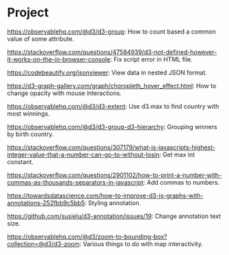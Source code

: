# Project

https://observablehq.com/@d3/d3-group: How to count based a common value of some attribute.

https://stackoverflow.com/questions/47584939/d3-not-defined-however-it-works-on-the-in-browser-console:
Fix script error in HTML file.

https://codebeautify.org/jsonviewer: View data in nested JSON format.

https://d3-graph-gallery.com/graph/choropleth_hover_effect.html: How to change opacity with mouse interactions.

https://observablehq.com/@d3/d3-extent: Use d3.max to find country with most winnings.

https://observablehq.com/@d3/d3-group-d3-hierarchy: Grouping winners by birth country.

https://stackoverflow.com/questions/307179/what-is-javascripts-highest-integer-value-that-a-number-can-go-to-without-losin:
Get max int constant.

https://stackoverflow.com/questions/2901102/how-to-print-a-number-with-commas-as-thousands-separators-in-javascript: Add commas to numbers.

https://towardsdatascience.com/how-to-improve-d3-js-graphs-with-annotations-252fbb9c5bb5: Styling annotation.

https://github.com/susielu/d3-annotation/issues/19: Change annotation text size.

https://observablehq.com/@d3/zoom-to-bounding-box?collection=@d3/d3-zoom: Various things to do with map interactivity.
